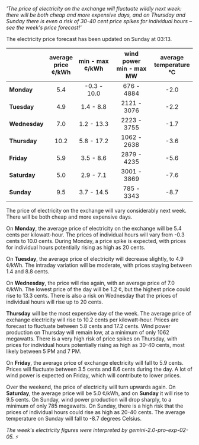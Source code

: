*'The price of electricity on the exchange will fluctuate wildly next week: there will be both cheap and more expensive days, and on Thursday and Sunday there is even a risk of 30-40 cent price spikes for individual hours – see the week's price forecast!'*

The electricity price forecast has been updated on Sunday at 03:13.

|   | average<br>price<br>¢/kWh | min - max<br>¢/kWh | wind power<br>min - max<br>MW | average<br>temperature<br>°C |
|:-------------|:----------------:|:----------------:|:-------------:|:-------------:|
| **Monday**   | 5.4  | -0.3 - 10.0  | 676 - 4884 | -2.0 |
| **Tuesday**     | 4.9  | 1.4 - 8.8   | 2121 - 3076 | -2.2 |
| **Wednesday** | 7.0  | 1.2 - 13.3  | 2223 - 3755 | -1.7 |
| **Thursday**    | 10.2 | 5.8 - 17.2  | 1062 - 2638 | -3.6 |
| **Friday**  | 5.9  | 3.5 - 8.6   | 2879 - 4235 | -5.6 |
| **Saturday**   | 5.0  | 2.9 - 7.1   | 3001 - 3869 | -7.6 |
| **Sunday**  | 9.5  | 3.7 - 14.5  | 785 - 3343  | -8.7 |

The price of electricity on the exchange will vary considerably next week. There will be both cheap and more expensive days.

On **Monday**, the average price of electricity on the exchange will be 5.4 cents per kilowatt-hour. The prices of individual hours will vary from -0.3 cents to 10.0 cents. During Monday, a price spike is expected, with prices for individual hours potentially rising as high as 20 cents.

On **Tuesday**, the average price of electricity will decrease slightly, to 4.9 ¢/kWh. The intraday variation will be moderate, with prices staying between 1.4 and 8.8 cents.

On **Wednesday**, the price will rise again, with an average price of 7.0 ¢/kWh. The lowest price of the day will be 1.2 ¢, but the highest price could rise to 13.3 cents. There is also a risk on Wednesday that the prices of individual hours will rise up to 20 cents.

**Thursday** will be the most expensive day of the week. The average price of exchange electricity will rise to 10.2 cents per kilowatt-hour. Prices are forecast to fluctuate between 5.8 cents and 17.2 cents. Wind power production on Thursday will remain low, at a minimum of only 1062 megawatts. There is a very high risk of price spikes on Thursday, with prices for individual hours potentially rising as high as 30-40 cents, most likely between 5 PM and 7 PM.

On **Friday**, the average price of exchange electricity will fall to 5.9 cents. Prices will fluctuate between 3.5 cents and 8.6 cents during the day. A lot of wind power is expected on Friday, which will contribute to lower prices.

Over the weekend, the price of electricity will turn upwards again. On **Saturday**, the average price will be 5.0 ¢/kWh, and on **Sunday** it will rise to 9.5 cents. On Sunday, wind power production will drop sharply, to a minimum of only 785 megawatts. On Sunday, there is a high risk that the prices of individual hours could rise as high as 20-40 cents. The average temperature on Sunday will fall to -8.7 degrees Celsius.

*The week's electricity figures were interpreted by gemini-2.0-pro-exp-02-05.* ⚡️

